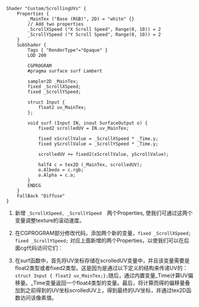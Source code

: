 ```HLSL
Shader "Custom/ScrollingUVs" {
	Properties {
		_MainTex ("Base (RGB)", 2D) = "white" {}
		// Add two properties
		_ScrollXSpeed ("X Scroll Speed", Range(0, 10)) = 2
		_ScrollYSpeed ("Y Scroll Speed", Range(0, 10)) = 2
	}
	SubShader {
		Tags { "RenderType"="Opaque" }
		LOD 200
		
		CGPROGRAM
		#pragma surface surf Lambert

		sampler2D _MainTex;
		fixed _ScrollXSpeed;
		fixed _ScrollYSpeed;

		struct Input {
			float2 uv_MainTex;
		};

		void surf (Input IN, inout SurfaceOutput o) {
			fixed2 scrolledUV = IN.uv_MainTex;
			
			fixed xScrollValue = _ScrollXSpeed * _Time.y;
			fixed yScrollValue = _ScrollYSpeed * _Time.y;
			
			scrolledUV += fixed2(xScrollValue, yScrollValue);
			
			half4 c = tex2D (_MainTex, scrolledUV);
			o.Albedo = c.rgb;
			o.Alpha = c.a;
		}
		ENDCG
	} 
	FallBack "Diffuse"
}
```

1. 新增 ```_ScrollXSpeed, _ScrollYSpeed  ```两个Properties, 使我们可通过这两个变量调整texture的滚动速度。  

2. 在CGPROGRAM部分修改代码，添加两个新的变量，``` fixed _ScrollXSpeed; fixed _ScrollYSpeed; ```
对应上面新增的两个Properties，以使我们可以在后面cg代码访问它们：

3. 在surf函数中，首先将UV坐标存储在scrolledUV变量中，并且该变量需要是float2类型或者fixed2类型。这是因为是通过以下定义的结构来传递UV的：
``` struct Input { float2 uv_MainTex;};```随后，通过内置变量_Time计算UV偏移量。_Time变量返回一个float4类型的变量。最后，将计算而得的偏移量叠加到之前得到的UV坐标scrolledUV上，得到最终的UV坐标，并通过tex2D函数访问该像素值。
